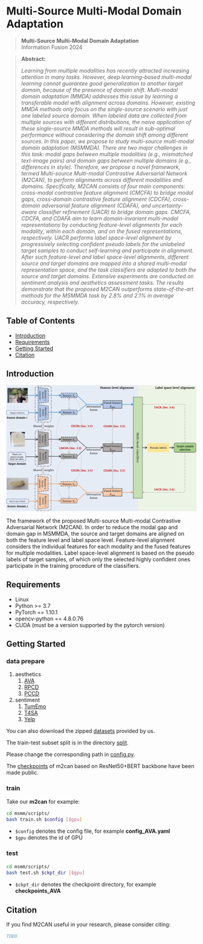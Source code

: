 # Multi-Source Multi-Modal Domain Adaptation

> **Multi-Source Multi-Modal Domain Adaptation**<br>
>  Information Fusion 2024<br>

> **Abstract:** 
>
> *Learning from multiple modalities has recently attracted increasing attention in many tasks. However, deep learning-based multi-modal learning cannot guarantee good generalization to another target domain, because of the presence of domain shift. Multi-modal domain adaptation (MMDA) addresses this issue by learning a transferable model with alignment across domains. However, existing MMDA methods only focus on the single-source scenario with just one labeled source domain. When labeled data are collected from multiple sources with different distributions, the naive application of these single-source MMDA methods will result in sub-optimal performance without considering the domain shift among different sources. In this paper, we propose to study multi-source multi-modal domain adaptation (MSMMDA). There are two major challenges in this task: modal gaps between multiple modalities (e.g., mismatched text-image pairs) and domain gaps between multiple domains (e.g., differences in style). Therefore, we propose a novel framework, termed Multi-source Multi-modal Contrastive Adversarial Network (M2CAN), to perform alignments across different modalities and domains. Specifically, M2CAN consists of four main components: cross-modal contrastive feature alignment (CMCFA) to bridge modal gaps, cross-domain contrastive feature alignment (CDCFA), cross-domain adversarial feature alignment (CDAFA), and uncertainty-aware classifier refinement (UACR) to bridge domain gaps. CMCFA, CDCFA, and CDAFA aim to learn domain-invariant multi-modal representations by conducting feature-level alignments for each modality, within each domain, and on the fused representations, respectively. UACR performs label space-level alignment by progressively selecting confident pseudo labels for the unlabeled target samples to conduct self-learning and participate in alignment. After such feature-level and label space-level alignments, different source and target domains are mapped into a shared multi-modal representation space, and the task classifiers are adapted to both the source and target domains. Extensive experiments are conducted on sentiment analysis and aesthetics assessment tasks. The results demonstrate that the proposed M2CAN outperforms state-of-the-art methods for the MSMMDA task by 2.8% and 2.1% in average accuracy, respectively.*

## Table of Contents

- [Introduction](#Introduction)
- [Requirements](#Requirements)
- [Getting Started](#getting-started)
- [Citation](#Citation)

## Introduction

![framework](./intro/framework.png "framework")

The framework of the proposed Multi-source Multi-modal Contrastive Adversarial Network (M2CAN). In order to reduce the modal gap and domain gap in MSMMDA, the source and target domains are aligned on both the feature level and label space level. Feature-level alignment considers the individual features for each modality and the fused features for multiple modalities. Label space-level alignment is based on the pseudo labels of target samples, of which only the selected highly confident ones participate in the training procedure of the classifiers.

## Requirements

- Linux
- Python >= 3.7
- PyTorch == 1.10.1
- opencv-python == 4.8.0.76
- CUDA (must be a version supported by the pytorch version)

## Getting Started

### data prepare

1. aesthetics
    1. [AVA](https://github.com/imfing/ava_downloader)
    2. [RPCD](https://github.com/mediatechnologycenter/aestheval)
    3. [PCCD](https://github.com/ivclab/DeepPhotoCritic-ICCV17)
2. sentiment
    1. [TumEmo](https://github.com/YangXiaocui1215/MVAN)
    2. [T4SA](http://www.t4sa.it/)
    3. [Yelp](https://github.com/PreferredAI/vista-net)

You can also download the zipped [datasets](https://drive.google.com/drive/folders/18KJOaWqd_Shpxb_vGutI93gtBqQK7b6R?usp=drive_link) provided by us.

The train-test subset split is in the directory [split](./split).

Please change the corresponding path in [config.py](./config.py).

The [checkpoints](https://drive.google.com/drive/folders/15Z4fvQRZmf-tEa8Wevw7E5cfdcVm210d?usp=sharing) of m2can based on ResNet50+BERT backbone have been made public.

### train

Take our **m2can** for example:

```bash
cd msmm/scripts/
bash train.sh $config [$gpu]
```

- `$config` denotes the config file, for example **config_AVA.yaml**
- `$gpu` denotes the id of GPU

### test

```bash
cd msmm/scripts/
bash test.sh $ckpt_dir [$gpu]
```

- `$ckpt_dir` denotes the checkpoint directory, for example **checkpoints_AVA**

## Citation

If you find M2CAN useful in your research, please consider citing:

```bibtex
TODO
```
